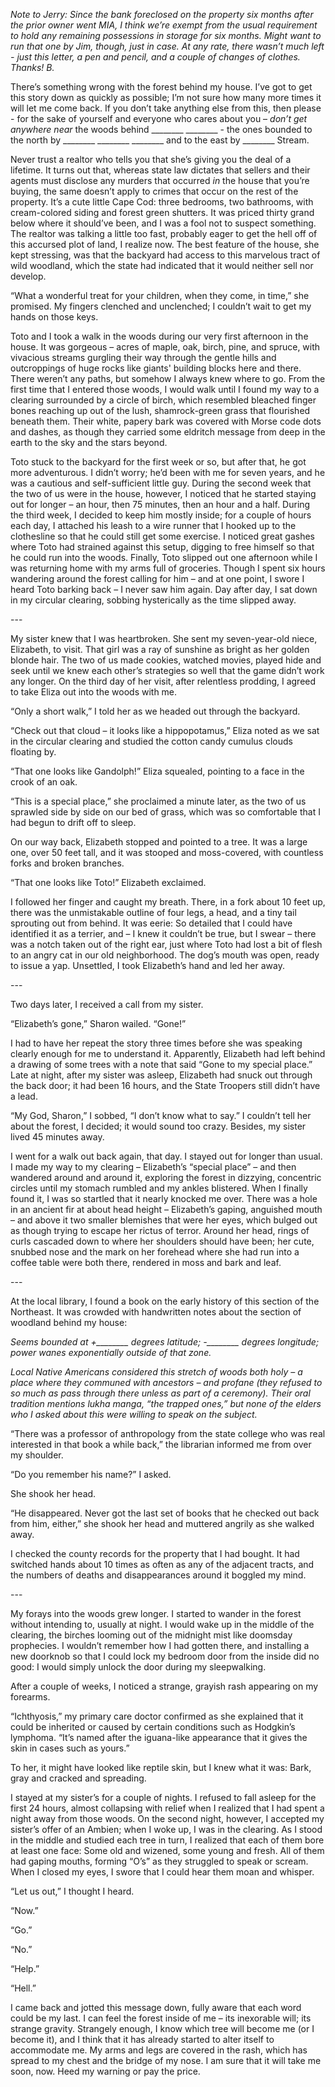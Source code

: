 *Note to Jerry: Since the bank foreclosed on the property six months after the prior owner went MIA, I think we’re exempt from the usual requirement to hold any remaining possessions in storage for six months. Might want to run that one by Jim, though, just in case. At any rate, there wasn’t much left - just this letter, a pen and pencil, and a couple of changes of clothes. Thanks! B.*

There’s something wrong with the forest behind my house. I’ve got to get this story down as quickly as possible; I’m not sure how many more times it will let me come back. If you don’t take anything else from this, then please - for the sake of yourself and everyone who cares about you – *don’t get anywhere near* the woods behind \_\_\_\_\_\_\_\_ \_\_\_\_\_\_\_\_ - the ones bounded to the north by \_\_\_\_\_\_\_\_ \_\_\_\_\_\_\_\_ \_\_\_\_\_\_\_\_ and to the east by \_\_\_\_\_\_\_\_ Stream.

Never trust a realtor who tells you that she’s giving you the deal of a lifetime. It turns out that, whereas state law dictates that sellers and their agents must disclose any murders that occurred *in* the house that you’re buying, the same doesn’t apply to crimes that occur on the rest of the property. It’s a cute little Cape Cod: three bedrooms, two bathrooms, with cream-colored siding and forest green shutters. It was priced thirty grand below where it should’ve been, and I was a fool not to suspect something. The realtor was talking a little too fast, probably eager to get the hell off of this accursed plot of land, I realize now. The best feature of the house, she kept stressing, was that the backyard had access to this marvelous tract of wild woodland, which the state had indicated that it would neither sell nor develop.

“What a wonderful treat for your children, when they come, in time,” she promised. My fingers clenched and unclenched; I couldn’t wait to get my hands on those keys.

Toto and I took a walk in the woods during our very first afternoon in the house. It was gorgeous – acres of maple, oak, birch, pine, and spruce, with vivacious streams gurgling their way through the gentle hills and outcroppings of huge rocks like giants' building blocks here and there. There weren’t any paths, but somehow I always knew where to go. From the first time that I entered those woods, I would walk until I found my way to a clearing surrounded by a circle of birch, which resembled bleached finger bones reaching up out of the lush, shamrock-green grass that flourished beneath them. Their white, papery bark was covered with Morse code dots and dashes, as though they carried some eldritch message from deep in the earth to the sky and the stars beyond.

Toto stuck to the backyard for the first week or so, but after that, he got more adventurous. I didn’t worry; he’d been with me for seven years, and he was a cautious and self-sufficient little guy. During the second week that the two of us were in the house, however, I noticed that he started staying out for longer – an hour, then 75 minutes, then an hour and a half. During the third week, I decided to keep him mostly inside; for a couple of hours each day, I attached his leash to a wire runner that I hooked up to the clothesline so that he could still get some exercise. I noticed great gashes where Toto had strained against this setup, digging to free himself so that he could run into the woods. Finally, Toto slipped out one afternoon while I was returning home with my arms full of groceries. Though I spent six hours wandering around the forest calling for him – and at one point, I swore I heard Toto barking back – I never saw him again. Day after day, I sat down in my circular clearing, sobbing hysterically as the time slipped away.

\---

My sister knew that I was heartbroken. She sent my seven-year-old niece, Elizabeth, to visit. That girl was a ray of sunshine as bright as her golden blonde hair. The two of us made cookies, watched movies, played hide and seek until we knew each other’s strategies so well that the game didn’t work any longer. On the third day of her visit, after relentless prodding, I agreed to take Eliza out into the woods with me.

“Only a short walk,” I told her as we headed out through the backyard.

“Check out that cloud – it looks like a hippopotamus,” Eliza noted as we sat in the circular clearing and studied the cotton candy cumulus clouds floating by.

“That one looks like Gandolph!” Eliza squealed, pointing to a face in the crook of an oak.

“This is a special place,” she proclaimed a minute later, as the two of us sprawled side by side on our bed of grass, which was so comfortable that I had begun to drift off to sleep.

On our way back, Elizabeth stopped and pointed to a tree. It was a large one, over 50 feet tall, and it was stooped and moss-covered, with countless forks and broken branches.

“That one looks like Toto!” Elizabeth exclaimed.

I followed her finger and caught my breath. There, in a fork about 10 feet up, there was the unmistakable outline of four legs, a head, and a tiny tail sprouting out from behind. It was eerie: So detailed that I could have identified it as a terrier, and – I knew it couldn’t be true, but I swear – there was a notch taken out of the right ear, just where Toto had lost a bit of flesh to an angry cat in our old neighborhood. The dog’s mouth was open, ready to issue a yap. Unsettled, I took Elizabeth’s hand and led her away.

\---

Two days later, I received a call from my sister.

“Elizabeth’s gone,” Sharon wailed. “Gone!”

I had to have her repeat the story three times before she was speaking clearly enough for me to understand it. Apparently, Elizabeth had left behind a drawing of some trees with a note that said “Gone to my special place.” Late at night, after my sister was asleep, Elizabeth had snuck out through the back door; it had been 16 hours, and the State Troopers still didn’t have a lead.

“My God, Sharon,” I sobbed, “I don’t know what to say.” I couldn’t tell her about the forest, I decided; it would sound too crazy. Besides, my sister lived 45 minutes away.

I went for a walk out back again, that day. I stayed out for longer than usual. I made my way to my clearing – Elizabeth’s “special place” – and then wandered around and around it, exploring the forest in dizzying, concentric circles until my stomach rumbled and my ankles blistered. When I finally found it, I was so startled that it nearly knocked me over. There was a hole in an ancient fir at about head height – Elizabeth’s gaping, anguished mouth – and above it two smaller blemishes that were her eyes, which bulged out as though trying to escape her rictus of terror. Around her head, rings of curls cascaded down to where her shoulders should have been; her cute, snubbed nose and the mark on her forehead where she had run into a coffee table were both there, rendered in moss and bark and leaf.

\---

At the local library, I found a book on the early history of this section of the Northeast. It was crowded with handwritten notes about the section of woodland behind my house:

*Seems bounded at +\_\_\_\_\_\_\_\_ degrees latitude; -\_\_\_\_\_\_\_\_  degrees longitude; power wanes exponentially outside of that zone.*

*Local Native Americans considered this stretch of woods both holy – a place where they communed with ancestors – and profane (they refused to so much as pass through there unless as part of a ceremony). Their oral tradition mentions lukha manga, “the trapped ones,” but none of the elders who I asked about this were willing to speak on the subject.*

“There was a professor of anthropology from the state college who was real interested in that book a while back,” the librarian informed me from over my shoulder.

“Do you remember his name?” I asked.

She shook her head.

“He disappeared. Never got the last set of books that he checked out back from him, either,” she shook her head and muttered angrily as she walked away.

I checked the county records for the property that I had bought. It had switched hands about 10 times as often as any of the adjacent tracts, and the numbers of deaths and disappearances around it boggled my mind.

\---

My forays into the woods grew longer. I started to wander in the forest without intending to, usually at night.  I would wake up in the middle of the clearing, the birches looming out of the midnight mist like doomsday prophecies. I wouldn’t remember how I had gotten there, and installing a new doorknob so that I could lock my bedroom door from the inside did no good: I would simply unlock the door during my sleepwalking.

After a couple of weeks, I noticed a strange, grayish rash appearing on my forearms.

“Ichthyosis,” my primary care doctor confirmed as she explained that it could be inherited or caused by certain conditions such as Hodgkin’s lymphoma. “It’s named after the iguana-like appearance that it gives the skin in cases such as yours.”

To her, it might have looked like reptile skin, but I knew what it was: Bark, gray and cracked and spreading.

I stayed at my sister’s for a couple of nights. I refused to fall asleep for the first 24 hours, almost collapsing with relief when I realized that I had spent a night away from those woods. On the second night, however, I accepted my sister’s offer of an Ambien; when I woke up, I was in the clearing. As I stood in the middle and studied each tree in turn, I realized that each of them bore at least one face: Some old and wizened, some young and fresh. All of them had gaping mouths, forming “O’s” as they struggled to speak or scream. When I closed my eyes, I swore that I could hear them moan and whisper.

“Let us out,” I thought I heard.

“Now.”

“Go.”

“No.”

“Help.”

“Hell.”

I came back and jotted this message down, fully aware that each word could be my last. I can feel the forest inside of me – its inexorable will; its strange gravity. Strangely enough, I know which tree will become me (or I become it), and I think that it has already started to alter itself to accommodate me. My arms and legs are covered in the rash, which has spread to my chest and the bridge of my nose. I am sure that it will take me soon, now. Heed my warning or pay the price.